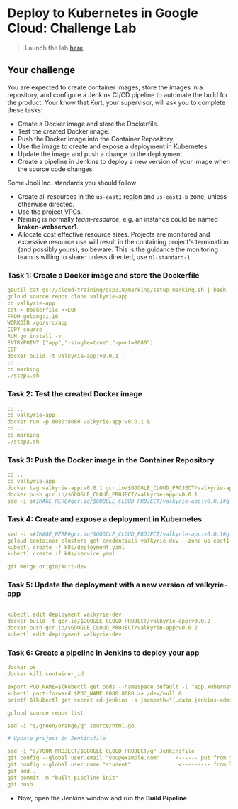 # Deploy to Kubernetes in Google Cloud: Challenge Lab

> Launch the lab [here](https://google.qwiklabs.com/focuses/10457?parent=catalog)

## Your challenge

You are expected to create container images, store the images in a repository, and configure a Jenkins CI/CD pipeline to automate the build for the product. Your know that Kurt, your supervisor, will ask you to complete these tasks:

- Create a Docker image and store the Dockerfile.
- Test the created Docker image.
- Push the Docker image into the Container Repository.
- Use the image to create and expose a deployment in Kubernetes
- Update the image and push a change to the deployment.
- Create a pipeline in Jenkins to deploy a new version of your image when the source code changes.

Some Jooli Inc. standards you should follow:

- Create all resources in the `us-east1` region and `us-east1-b` zone, unless otherwise directed.
- Use the project VPCs.
- Naming is normally *team-resource*, e.g. an instance could be named **kraken-webserver1**.
- Allocate cost effective resource sizes. Projects are monitored and excessive resource use will result in the containing project's termination (and possibly yours), so beware. This is the guidance the monitoring team is willing to share: unless directed, use `n1-standard-1`.

### Task 1: Create a Docker image and store the Dockerfile

```yaml
gsutil cat gs://cloud-training/gsp318/marking/setup_marking.sh | bash
gcloud source repos clone valkyrie-app
cd valkyrie-app
cat > Dockerfile <<EOF
FROM golang:1.10
WORKDIR /go/src/app
COPY source .
RUN go install -v
ENTRYPOINT ["app","-single=true","-port=8080"]
EOF
docker build -t valkyrie-app:v0.0.1 .
cd ..
cd marking
./step1.sh
```

### Task 2: Test the created Docker image

```yaml
cd ..
cd valkyrie-app
docker run -p 8080:8080 valkyrie-app:v0.0.1 &
cd ..
cd marking
./step2.sh
```

### Task 3: Push the Docker image in the Container Repository

```yaml
cd ..
cd valkyrie-app
docker tag valkyrie-app:v0.0.1 gcr.io/$GOOGLE_CLOUD_PROJECT/valkyrie-app:v0.0.1
docker push gcr.io/$GOOGLE_CLOUD_PROJECT/valkyrie-app:v0.0.1
sed -i s#IMAGE_HERE#gcr.io/$GOOGLE_CLOUD_PROJECT/valkyrie-app:v0.0.1#g k8s/deployment.yaml
```

### Task 4: Create and expose a deployment in Kubernetes

```yaml
sed -i s#IMAGE_HERE#gcr.io/$GOOGLE_CLOUD_PROJECT/valkyrie-app:v0.0.1#g k8s/deployment.yaml
gcloud container clusters get-credentials valkyrie-dev --zone us-east1-d
kubectl create -f k8s/deployment.yaml
kubectl create -f k8s/service.yaml

git merge origin/kurt-dev
```

### Task 5: Update the deployment with a new version of valkyrie-app

```yaml

kubectl edit deployment valkyrie-dev
docker build -t gcr.io/$GOOGLE_CLOUD_PROJECT/valkyrie-app:v0.0.2 . 
docker push gcr.io/$GOOGLE_CLOUD_PROJECT/valkyrie-app:v0.0.2
kubectl edit deployment valkyrie-dev

```

### Task 6: Create a pipeline in Jenkins to deploy your app

```yaml
docker ps
docker kill container_id

export POD_NAME=$(kubectl get pods --namespace default -l "app.kubernetes.io/component=jenkins-master" -l "app.kubernetes.io/instance=cd" -o jsonpath="{.items[0].metadata.name}")
kubectl port-forward $POD_NAME 8080:8080 >> /dev/null &
printf $(kubectl get secret cd-jenkins -o jsonpath="{.data.jenkins-admin-password}" | base64 --decode);echo

gcloud source repos list

sed -i "s/green/orange/g" source/html.go

# Update project in Jenkinsfile

sed -i "s/YOUR_PROJECT/$GOOGLE_CLOUD_PROJECT/g" Jenkinsfile
git config --global user.email "you@example.com"     <------ put from first consol 
git config --global user.name "student"               <--------- from login status
git add .
git commit -m "built pipeline init"
git push 
```

* Now, open the Jenkins window and run the **Build Pipeline**.

